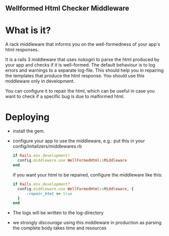 Wellformed Html Checker Middleware
----------------------------------

What is it?
===========

A rack middleware that informs you on the well-formedness of your app's html
responses.

It is a rails 3 middleware that uses nokogiri to parse the html produced by
your app and checks if it is well-formed.
The default behaviour is to log errors and warnings to a separate log-file.
This should help you in repairing the templates that produce the html response.
You should use this middleware only in development.

You can configure it to repair the html, which can be useful in case you want to
check if a specific bug is due to malformed html.

Deploying
=========

 * install the gem.

 * configure your app to use the middleware, e.g.:
    put this in your config/initalizers/middlewares.rb

    ```ruby
    if Rails.env.development?
      config.middleware.use WellFormedHtml::Middleware
    end
    ```

    if you want your html to be repaired, configure the middleware like this:

    ```ruby
    if Rails.env.development?
      config.middleware.use WellFormedHtml::Middleware, {
          :repair_html => true
      }
    end
    ```

 * The logs will be written to the log-directory

 * we strongly *discourage* using this middleware in production as parsing
   the complete body takes time and resources

